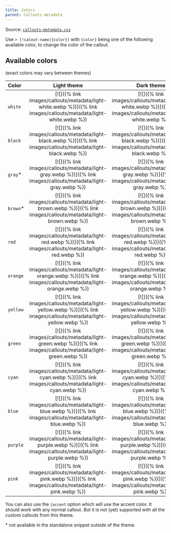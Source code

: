 ```yaml
---
title: Colors
parent: Callouts metadata
---
```


Source: [`callouts-metadata.css`](https://github.com/ElsaTam/obsidian-fancy-a-story/blob/main/snippets/editor/callouts/callouts-metadata.css)

Use `> [!calout-name|{color}]` with `{color}` being one of the following available color, to change the color of the callout.

## Available colors
(exact colors may vary between themes)

| Color | Light theme | Dark theme |
|:------|:-----------:|:----------:|
| `white` | [![]({% link images/callouts/metadata/light-white.webp %})]({% link images/callouts/metadata/light-white.webp %}) | [![]({% link images/callouts/metadata/dark-white.webp %})]({% link images/callouts/metadata/dark-white.webp %}) |
| `black` | [![]({% link images/callouts/metadata/light-black.webp %})]({% link images/callouts/metadata/light-black.webp %}) | [![]({% link images/callouts/metadata/dark-black.webp %})]({% link images/callouts/metadata/dark-black.webp %}) |
| `gray`\* | [![]({% link images/callouts/metadata/light-gray.webp %})]({% link images/callouts/metadata/light-gray.webp %}) | [![]({% link images/callouts/metadata/dark-gray.webp %})]({% link images/callouts/metadata/dark-gray.webp %}) |
| `brown`\* | [![]({% link images/callouts/metadata/light-brown.webp %})]({% link images/callouts/metadata/light-brown.webp %}) | [![]({% link images/callouts/metadata/dark-brown.webp %})]({% link images/callouts/metadata/dark-brown.webp %}) |
| `red` | [![]({% link images/callouts/metadata/light-red.webp %})]({% link images/callouts/metadata/light-red.webp %}) | [![]({% link images/callouts/metadata/dark-red.webp %})]({% link images/callouts/metadata/dark-red.webp %}) |
| `orange` | [![]({% link images/callouts/metadata/light-orange.webp %})]({% link images/callouts/metadata/light-orange.webp %}) | [![]({% link images/callouts/metadata/dark-orange.webp %})]({% link images/callouts/metadata/dark-orange.webp %}) |
| `yellow` | [![]({% link images/callouts/metadata/light-yellow.webp %})]({% link images/callouts/metadata/light-yellow.webp %}) | [![]({% link images/callouts/metadata/dark-yellow.webp %})]({% link images/callouts/metadata/dark-yellow.webp %}) |
| `green` | [![]({% link images/callouts/metadata/light-green.webp %})]({% link images/callouts/metadata/light-green.webp %}) | [![]({% link images/callouts/metadata/dark-green.webp %})]({% link images/callouts/metadata/dark-green.webp %}) |
| `cyan` | [![]({% link images/callouts/metadata/light-cyan.webp %})]({% link images/callouts/metadata/light-cyan.webp %}) | [![]({% link images/callouts/metadata/dark-cyan.webp %})]({% link images/callouts/metadata/dark-cyan.webp %}) |
| `blue` | [![]({% link images/callouts/metadata/light-blue.webp %})]({% link images/callouts/metadata/light-blue.webp %}) | [![]({% link images/callouts/metadata/dark-blue.webp %})]({% link images/callouts/metadata/dark-blue.webp %}) |
| `purple` | [![]({% link images/callouts/metadata/light-purple.webp %})]({% link images/callouts/metadata/light-purple.webp %}) | [![]({% link images/callouts/metadata/dark-purple.webp %})]({% link images/callouts/metadata/dark-purple.webp %}) |
| `pink` | [![]({% link images/callouts/metadata/light-pink.webp %})]({% link images/callouts/metadata/light-pink.webp %}) | [![]({% link images/callouts/metadata/dark-pink.webp %})]({% link images/callouts/metadata/dark-pink.webp %}) |

You can also use the `|accent` option which will use the accent color. It should work with any normal callout. But it is not (yet) supported with all the custom callouts from this theme.

\* not available in the standalone snippet outside of the theme.